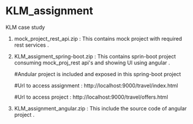# KLM_assignment

KLM case study

1. mock_project_rest_api.zip : This contains mock project with required rest services .

2. KLM_assigment_spring-boot.zip : This contains sprin-boot project consuming mock_proj_rest api's and showing UI using angular .

    #Andular project is included and exposed in this spring-boot project
    
    #Url to access assignment  : http://localhost:9000/travel/index.html
    
    #Url to access project     : http://localhost:9000/travel/offers.html

3. KLM_assignment_angular.zip : This include the source code of angular project .
